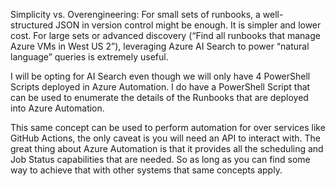 Simplicity vs. Overengineering:
For small sets of runbooks, a well-structured JSON in version control might be enough. It is simpler and lower cost. For large sets or advanced discovery (“Find all runbooks that manage Azure VMs in West US 2”), leveraging Azure AI Search to power “natural language” queries is extremely useful.

I will be opting for AI Search even though we will only have 4 PowerShell Scripts deployed in Azure Automation. I do have a PowerShell Script that can be used to enumerate the details of the Runbooks that are deployed into Azure Automation.

This same concept can be used to perform automation for over services like GitHub Actions, the only caveat is you will need an API to interact with. The great thing about Azure Automation is that it provides all the scheduling and Job Status capabilities that are needed. So as long as you can find some way to achieve that with other systems that same concepts apply.
